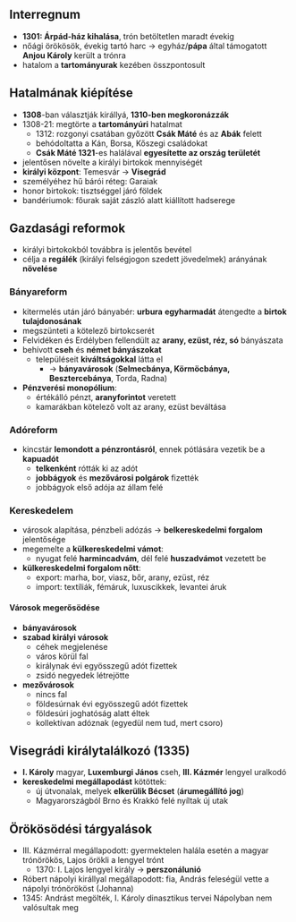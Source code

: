 ## Interregnum
- **1301: Árpád-ház kihalása**, trón betöltetlen maradt évekig
- nőági örökösök, évekig tartó harc -> egyház/**pápa** által támogatott **Anjou Károly** került a trónra
- hatalom a **tartományurak** kezében összpontosult
## Hatalmának kiépítése
- **1308**-ban választják királlyá, **1310-ben megkoronázzák**
- 1308-21: megtörte a **tartományúri** hatalmat
	- 1312: rozgonyi csatában győzött **Csák Máté** és az **Abák** felett
	- behódoltatta a Kán, Borsa, Kőszegi családokat
	- **Csák Máté 1321**-es halálával **egyesítette az ország területét**
- jelentősen növelte a királyi birtokok mennyiségét
- **királyi központ**: Temesvár -> **Visegrád**
- személyéhez hű bárói réteg: Garaiak
- honor birtokok: tisztséggel járó földek
- bandériumok: főurak saját zászló alatt kiállított hadserege
## Gazdasági reformok
- királyi birtokokból továbbra is jelentős bevétel
- célja a **regálék** (királyi felségjogon szedett jövedelmek) arányának **növelése**
### Bányareform
- kitermelés után járó bányabér: **urbura** **egyharmadát** átengedte a **birtok tulajdonosának**
- megszünteti a kötelező birtokcserét
- Felvidéken és Erdélyben fellendült az **arany, ezüst, réz, só** bányászata
- behívott **cseh** és **német bányászokat** 
	- településeit **kiváltságokkal** látta el
		- -> **bányavárosok** (**Selmecbánya, Körmöcbánya, Besztercebánya**, Torda, Radna)
- **Pénzverési monopólium**: 
	- értékálló pénzt, **aranyforintot** veretett
	- kamarákban kötelező volt az arany, ezüst beváltása
### Adóreform
- kincstár **lemondott a pénzrontásról**, ennek pótlására vezetik be a **kapuadót**
	- **telkenként** rótták ki az adót
	- **jobbágyok** és **mezővárosi polgárok** fizették
	- jobbágyok első adója az állam felé
### Kereskedelem
- városok alapítása, pénzbeli adózás -> **belkereskedelmi forgalom** jelentősége
- megemelte a **külkereskedelmi vámot**:
	- nyugat felé **harmincadvám**, dél felé **huszadvámot** vezetett be
- **külkereskedelmi forgalom nőtt**:
	- export: marha, bor, viasz, bőr, arany, ezüst, réz
	- import: textíliák, fémáruk, luxuscikkek, levantei áruk
#### Városok megerősödése 
- **bányavárosok**
- **szabad királyi városok**
	- céhek megjelenése
	- város körül fal
	- királynak évi egyösszegű adót fizettek
	- zsidó negyedek létrejötte 
- **mezővárosok**
	- nincs fal
	- földesúrnak évi egyösszegű adót fizettek
	- földesúri joghatóság alatt éltek
	- kollektívan adóznak (egyedül nem tud, mert csoro)
## Visegrádi királytalálkozó (1335)
- **I. Károly** magyar, **Luxemburgi János** cseh, **III. Kázmér** lengyel uralkodó
- **kereskedelmi megállapodást** kötöttek:
	- új útvonalak, melyek **elkerülik Bécset** (**árumegállító jog**)
	- Magyarországból Brno és Krakkó felé nyíltak új utak
## Örökösödési tárgyalások
- III. Kázmérral megállapodott: gyermektelen halála esetén a magyar trónörökös, Lajos örökli a lengyel trónt
	- 1370: I. Lajos lengyel király -> **perszonálunió**
- Róbert nápolyi királlyal megállapodott: fia, András feleségül vette a nápolyi trónörököst (Johanna)
- 1345: Andrást megölték, I. Károly dinasztikus tervei Nápolyban nem valósultak meg